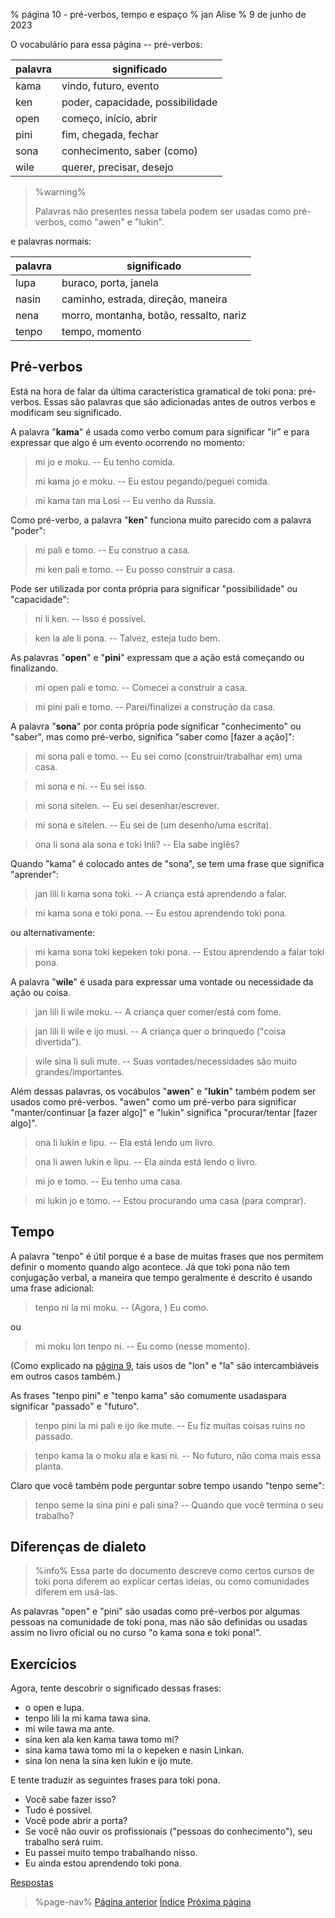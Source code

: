 % página 10 - pré-verbos, tempo e espaço
% jan Alise
% 9 de junho de 2023

O vocabulário para essa página -- pré-verbos:

| palavra | significado                      |
|---------|----------------------------------|
| kama    | vindo, futuro, evento            |
| ken     | poder, capacidade, possibilidade |
| open    | começo, início, abrir            |
| pini    | fim, chegada, fechar             |
| sona    | conhecimento, saber (como)       |
| wile    | querer, precisar, desejo         |

> %warning%
>
> Palavras não presentes nessa tabela podem ser usadas como pré-verbos, como
> "awen" e "lukin".
>

e palavras normais:

| palavra | significado                             |
|---------|-----------------------------------------|
| lupa    | buraco, porta, janela                   |
| nasin   | caminho, estrada, direção, maneira      |
| nena    | morro, montanha, botão, ressalto, nariz |
| tenpo   | tempo, momento                          |

## Pré-verbos

Está na hora de falar da última característica gramatical de toki pona:
pré-verbos. Essas são palavras que são adicionadas antes de outros verbos e
modificam seu significado.

A palavra "**kama**" é usada como verbo comum para significar "ir" e para
expressar que algo é um evento ocorrendo no momento:

> mi jo e moku. -- Eu tenho comida.
>
> mi kama jo e moku. -- Eu estou pegando/peguei comida.

> mi kama tan ma Losi -- Eu venho da Russia.

Como pré-verbo, a palavra "**ken**" funciona muito parecido com a palavra
"poder":

> mi pali e tomo. -- Eu construo a casa.
>
> mi ken pali e tomo. -- Eu posso construir a casa.

Pode ser utilizada por conta própria para significar "possibilidade" ou
"capacidade":

> ni li ken. -- Isso é possível.

> ken la ale li pona. -- Talvez, esteja tudo bem.

As palavras "**open**" e "**pini**" expressam que a ação está começando ou
finalizando.

> mi open pali e tomo. -- Comecei a construir a casa.

> mi pini pali e tomo. -- Parei/finalizei a construção da casa.

A palavra "**sona**" por conta própria pode significar "conhecimento" ou
"saber", mas como pré-verbo, significa "saber como [fazer a ação]":

> mi sona pali e tomo. -- Eu sei como (construir/trabalhar em) uma casa.

> mi sona e ni. -- Eu sei isso.

> mi sona sitelen. -- Eu sei desenhar/escrever.

> mi sona e sitelen. -- Eu sei de (um desenho/uma escrita).

> ona li sona ala sona e toki Inli? -- Ela sabe inglês?

Quando "kama" é colocado antes de "sona", se tem uma frase que significa
"aprender":

> jan lili li kama sona toki. -- A criança está aprendendo a falar.

> mi kama sona e toki pona. -- Eu estou aprendendo toki pona.

ou alternativamente:

> mi kama sona toki kepeken toki pona. -- Estou aprendendo a falar toki pona. 

A palavra "**wile**" é usada para expressar uma vontade ou necessidade da ação
ou coisa.

> jan lili li wile moku. -- A criança quer comer/está com fome.

> jan lili li wile e ijo musi. -- A criança quer o brinquedo
> ("coisa divertida").

> wile sina li suli mute. -- Suas vontades/necessidades são muito
> grandes/importantes.

Além dessas palavras, os vocábulos "**awen**" e "**lukin**" também podem ser 
usados como pré-verbos. "awen" como um pré-verbo para significar 
"manter/continuar [a fazer algo]" e "lukin" significa "procurar/tentar [fazer 
algo]".

> ona li lukin e lipu. -- Ela está lendo um livro.

> ona li awen lukin e lipu. -- Ela ainda está lendo o livro.

> mi jo e tomo. -- Eu tenho uma casa.

> mi lukin jo e tomo. -- Estou procurando uma casa (para comprar).

## Tempo

A palavra "tenpo" é útil porque é a base de muitas frases que nos permitem
definir o momento quando algo acontece. Já que toki pona não tem conjugação
verbal, a maneira que tempo geralmente é descrito é usando uma frase adicional:

> tenpo ni la mi moku. -- (Agora, ) Eu como.

ou 

> mi moku lon tenpo ni. -- Eu como (nesse momento).

(Como explicado na [página 9](pt/9), tais usos de "lon" e "la" são
intercambiáveis em outros casos também.)

As frases "tenpo pini" e "tenpo kama" são comumente usadaspara significar
"passado" e "futuro".

> tenpo pini la mi pali e ijo ike mute. -- Eu fiz muitas coisas ruins no 
> passado.

> tenpo kama la o moku ala e kasi ni. -- No futuro, não coma mais essa planta.

Claro que você também pode perguntar sobre tempo usando "tenpo seme":

> tenpo seme la sina pini e pali sina? -- Quando que você termina o seu
> trabalho?

## Diferenças de dialeto

> %info%
> Essa parte do documento descreve como certos cursos de toki pona diferem ao
> explicar certas ideias, ou como comunidades diferem em usá-las.

As palavras "open" e "pini" são usadas como pré-verbos por algumas pessoas na
comunidade de toki pona, mas não são definidas ou usadas assim no livro oficial
ou no curso "o kama sona e toki pona!".

## Exercícios

Agora, tente descobrir o significado dessas frases:

* o open e lupa. 
* tenpo lili la mi kama tawa sina.
* mi wile tawa ma ante.
* sina ken ala ken kama tawa tomo mi?
* sina kama tawa tomo mi la o kepeken e nasin Linkan.
* sina lon nena la sina ken lukin e ijo mute.

E tente traduzir as seguintes frases para toki pona.

* Você sabe fazer isso?
* Tudo é possível.
* Você pode abrir a porta?
* Se você não ouvir os profissionais ("pessoas do conhecimento"), seu trabalho 
será ruim.
* Eu passei muito tempo trabalhando nisso.
* Eu ainda estou aprendendo toki pona.

[Respostas](pt/answers#p10)

> %page-nav%
> [Página anterior](pt/9)
> [Índice](pt)
> [Próxima página](pt/11)
